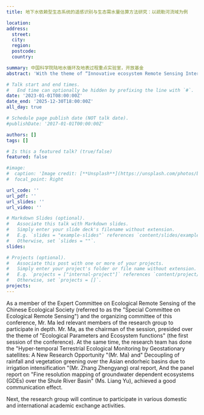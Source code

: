 ```yaml
---
title: 地下水依赖型生态系统的遥感识别与生态需水量估算方法研究：以疏勒河流域为例 

location:
address:
  street: 
  city:
  region: 
  postcode: 
  country:

summary: 中国科学院陆地水循环及地表过程重点实验室，开放基金
abstract: 'With the theme of “Innovative ecosystem Remote Sensing Interdisciplinary”, the conference focused on the academic discussion on the theory, method and application of ecosystem remote sensing. Nearly 600 experts and scholars from the two fields of ecology and remote sensing participated in the conference, realizing the collision of ecology and remote sensing thinking, promoting the deep integration of the two disciplines, and effectively promoting the innovation and discipline construction of ecosystem remote sensing.'

# Talk start and end times.
#   End time can optionally be hidden by prefixing the line with `#`.
date: '2023-01-01T08:00:00Z'
date_end: '2025-12-30T18:00:00Z'
all_day: true

# Schedule page publish date (NOT talk date).
#publishDate: '2017-01-01T00:00:00Z'

authors: []
tags: []

# Is this a featured talk? (true/false)
featured: false

#image:
#  caption: 'Image credit: [**Unsplash**](https://unsplash.com/photos/bzdhc5b3Bxs)'
#  focal_point: Right

url_code: ''
url_pdf: ''
url_slides: ''
url_video: ''

# Markdown Slides (optional).
#   Associate this talk with Markdown slides.
#   Simply enter your slide deck's filename without extension.
#   E.g. `slides = "example-slides"` references `content/slides/example-slides.md`.
#   Otherwise, set `slides = ""`.
slides:

# Projects (optional).
#   Associate this post with one or more of your projects.
#   Simply enter your project's folder or file name without extension.
#   E.g. `projects = ["internal-project"]` references `content/project/deep-learning/index.md`.
#   Otherwise, set `projects = []`.
projects:
---
```

As a member of the Expert Committee on Ecological Remote Sensing of the Chinese Ecological Society (referred to as the "Special Committee on Ecological Remote Sensing") and the organizing committee of this conference, Mr. Ma led relevant members of the research group to participate in depth. Mr. Ma, as the chairman of the session, presided over the theme of "Ecological Parameters and Ecosystem functions" (the first session of the conference). At the same time, the research team has done the "Hyper-temporal Terrestrial Ecological Monitoring by Geostationary satellites: A New Research Opportunity "(Mr. Ma) and" Decoupling of rainfall and vegetation greening over the Asian endorheic basins due to irrigation intensification "(Mr. Zhang Zhengyang) oral report, And the panel report on "Fine resolution mapping of groundwater dependent ecosystems (GDEs) over the Shule River Basin" (Ms. Liang Yu), achieved a good communication effect.

Next, the research group will continue to participate in various domestic and international academic exchange activities.
